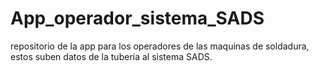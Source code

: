 # App_operador_sistema_SADS
repositorio de la app para los operadores de las maquinas de soldadura, estos suben datos de la tuberia al sistema SADS.
